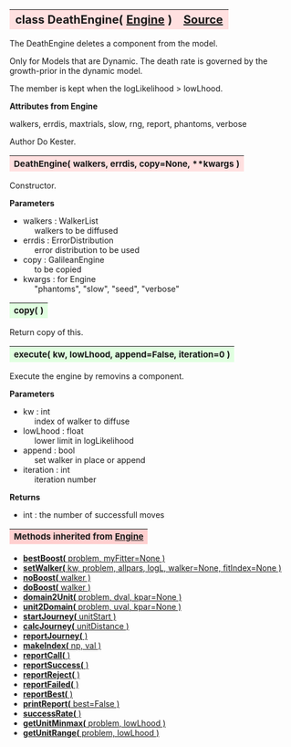 ---
---
<br><br>

<a name="DeathEngine"></a>
<table><thead style="background-color:#FFE0E0; width:100%; font-size:20px"><tr><th style="text-align:left">
<strong>class DeathEngine(</strong> <a href="./Engine.html">Engine</a> )</th><th style="text-align:right"><a href=https://github.com/dokester/BayesicFitting/blob/master/BayesicFitting/source/DeathEngine.py target=_blank>Source</a></th></tr></thead></table>

The DeathEngine deletes a component from the model.

Only for Models that are Dynamic.
The death rate is governed by the growth-prior in the dynamic model.

The member is kept when the logLikelihood > lowLhood.

<b>Attributes from Engine</b>

walkers, errdis, maxtrials, slow, rng, report, phantoms, verbose

Author       Do Kester.


<a name="DeathEngine"></a>
<table><thead style="background-color:#FFE0E0; width:100%; font-size:15px"><tr><th style="text-align:left">
<strong>DeathEngine(</strong> walkers, errdis, copy=None, **kwargs )
</th></tr></thead></table>

Constructor.

<b>Parameters</b>

* walkers  :  WalkerList
<br>&nbsp;&nbsp;&nbsp;&nbsp; walkers to be diffused
* errdis  :  ErrorDistribution
<br>&nbsp;&nbsp;&nbsp;&nbsp; error distribution to be used
* copy  :  GalileanEngine
<br>&nbsp;&nbsp;&nbsp;&nbsp; to be copied
* kwargs  :  for Engine
<br>&nbsp;&nbsp;&nbsp;&nbsp; "phantoms", "slow", "seed", "verbose"

<a name="copy"></a>
<table><thead style="background-color:#E0FFE0; width:100%; font-size:15px"><tr><th style="text-align:left">
<strong>copy(</strong> )
</th></tr></thead></table>

Return copy of this. 
<a name="execute"></a>
<table><thead style="background-color:#E0FFE0; width:100%; font-size:15px"><tr><th style="text-align:left">
<strong>execute(</strong> kw, lowLhood, append=False, iteration=0 )
</th></tr></thead></table>
Execute the engine by removins a component.

<b>Parameters</b>

* kw  :  int
<br>&nbsp;&nbsp;&nbsp;&nbsp; index of walker to diffuse
* lowLhood  :  float
<br>&nbsp;&nbsp;&nbsp;&nbsp; lower limit in logLikelihood
* append  :  bool
<br>&nbsp;&nbsp;&nbsp;&nbsp; set walker in place or append
* iteration  :  int
<br>&nbsp;&nbsp;&nbsp;&nbsp; iteration number

<b>Returns</b>

* int  :  the number of successfull moves


<table><thead style="background-color:#FFD0D0; width:100%; font-size:15px"><tr><th style="text-align:left">
<strong>Methods inherited from</strong> <a href="./Engine.html">Engine</a></th></tr></thead></table>


* [<strong>bestBoost(</strong> problem, myFitter=None ) ](./Engine.md#bestBoost)
* [<strong>setWalker(</strong> kw, problem, allpars, logL, walker=None, fitIndex=None ) ](./Engine.md#setWalker)
* [<strong>noBoost(</strong> walker ) ](./Engine.md#noBoost)
* [<strong>doBoost(</strong> walker ) ](./Engine.md#doBoost)
* [<strong>domain2Unit(</strong> problem, dval, kpar=None ) ](./Engine.md#domain2Unit)
* [<strong>unit2Domain(</strong> problem, uval, kpar=None ) ](./Engine.md#unit2Domain)
* [<strong>startJourney(</strong> unitStart ) ](./Engine.md#startJourney)
* [<strong>calcJourney(</strong> unitDistance ) ](./Engine.md#calcJourney)
* [<strong>reportJourney(</strong> ) ](./Engine.md#reportJourney)
* [<strong>makeIndex(</strong> np, val ) ](./Engine.md#makeIndex)
* [<strong>reportCall(</strong> )](./Engine.md#reportCall)
* [<strong>reportSuccess(</strong> )](./Engine.md#reportSuccess)
* [<strong>reportReject(</strong> )](./Engine.md#reportReject)
* [<strong>reportFailed(</strong> )](./Engine.md#reportFailed)
* [<strong>reportBest(</strong> )](./Engine.md#reportBest)
* [<strong>printReport(</strong> best=False ) ](./Engine.md#printReport)
* [<strong>successRate(</strong> ) ](./Engine.md#successRate)
* [<strong>getUnitMinmax(</strong> problem, lowLhood ) ](./Engine.md#getUnitMinmax)
* [<strong>getUnitRange(</strong> problem, lowLhood ) ](./Engine.md#getUnitRange)

